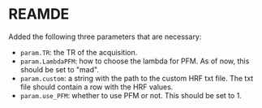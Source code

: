 # REAMDE

Added the following three parameters that are necessary:

- `param.TR`: the TR of the acquisition.
- `param.LambdaPFM`: how to choose the lambda for PFM. As of now, this should be set to "mad".
- `param.custom`: a string with the path to the custom HRF txt file. The txt file should contain a row with the HRF values.
- `param.use_PFM`: whether to use PFM or not. This should be set to 1.
